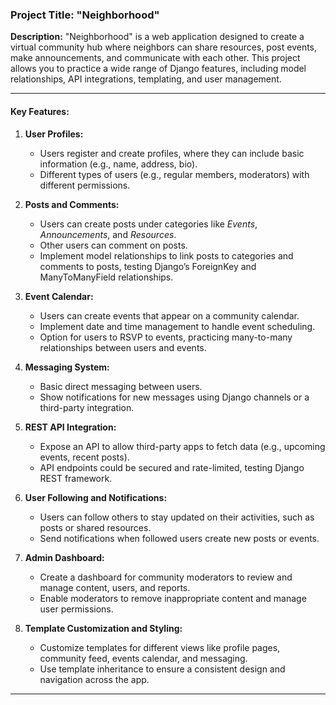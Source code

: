 ### Project Title: **"Neighborhood"**

**Description:**
"Neighborhood" is a web application designed to create a virtual community hub where neighbors can share resources, post events, make announcements, and communicate with each other. This project allows you to practice a wide range of Django features, including model relationships, API integrations, templating, and user management.

---

#### Key Features:

1. **User Profiles:**

   - Users register and create profiles, where they can include basic information (e.g., name, address, bio).
   - Different types of users (e.g., regular members, moderators) with different permissions.

2. **Posts and Comments:**

   - Users can create posts under categories like _Events_, _Announcements_, and _Resources_.
   - Other users can comment on posts.
   - Implement model relationships to link posts to categories and comments to posts, testing Django’s ForeignKey and ManyToManyField relationships.

3. **Event Calendar:**

   - Users can create events that appear on a community calendar.
   - Implement date and time management to handle event scheduling.
   - Option for users to RSVP to events, practicing many-to-many relationships between users and events.

4. **Messaging System:**

   - Basic direct messaging between users.
   - Show notifications for new messages using Django channels or a third-party integration.

5. **REST API Integration:**

   - Expose an API to allow third-party apps to fetch data (e.g., upcoming events, recent posts).
   - API endpoints could be secured and rate-limited, testing Django REST framework.


6. **User Following and Notifications:**

   - Users can follow others to stay updated on their activities, such as posts or shared resources.
   - Send notifications when followed users create new posts or events.

7. **Admin Dashboard:**

   - Create a dashboard for community moderators to review and manage content, users, and reports.
   - Enable moderators to remove inappropriate content and manage user permissions.

8. **Template Customization and Styling:**
   - Customize templates for different views like profile pages, community feed, events calendar, and messaging.
   - Use template inheritance to ensure a consistent design and navigation across the app.

---

